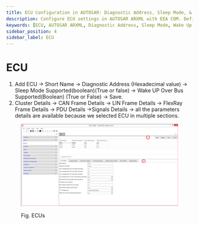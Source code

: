 ```yaml
---
title: ECU Configuration in AUTOSAR: Diagnostic Address, Sleep Mode, & Frame Details
description: Configure ECU settings in AUTOSAR ARXML with EEA COM. Define short name, diagnostic address, sleep mode, wake-up capabilities, and manage CAN, LIN, FlexRay frame details, PDU, and signal parameters.
keywords: [ECU, AUTOSAR ARXML, Diagnostic Address, Sleep Mode, Wake Up Over Bus, CAN Frame, LIN Frame, FlexRay Frame, PDU Details, Signal Details, ECU Configuration]
sidebar_position: 4
sidebar_label: ECU
---
```


# ECU

1. Add ECU → Short Name → Diagnostic Address (Hexadecimal value) → Sleep Mode Supported(boolean)(True or false) → Wake UP Over Bus Supported(Boolean) (True or False) → Save.
2. Cluster Details → CAN Frame Details → LIN Frame Details → FlexRay Frame Details → PDU Details →Signals Details → all the parameters details are available because we selected ECU in multiple sections.

<div class="text--center">

<figure>

![ECUs](./assets/image51.webp "- ECUs")
<figcaption>Fig. ECUs</figcaption>
</figure>
</div> 

